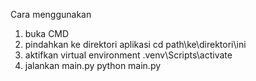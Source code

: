Cara menggunakan
1. buka CMD
2. pindahkan ke direktori aplikasi
	cd path\ke\direktori\ini
3. aktifkan virtual environment
	.venv\Scripts\activate
4. jalankan main.py
	python main.py
